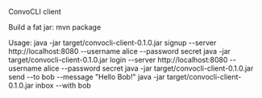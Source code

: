 ConvoCLI client

Build a fat jar:
  mvn package

Usage:
  java -jar target/convocli-client-0.1.0.jar signup --server http://localhost:8080 --username alice --password secret
  java -jar target/convocli-client-0.1.0.jar login  --server http://localhost:8080 --username alice --password secret
  java -jar target/convocli-client-0.1.0.jar send --to bob --message "Hello Bob!"
  java -jar target/convocli-client-0.1.0.jar inbox --with bob
